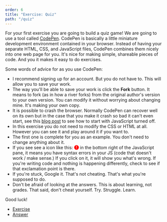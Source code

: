 ```yaml
---
order: 6
title: "Exercise: Quiz"
path: "/quiz"
---
```


For your first exercise you are going to build a quiz game! We are going to use a tool called [CodePen][codepen]. CodePen is basically a little miniature development environment contained in your browser. Instead of having your separate HTML, CSS, and JavaScript files, CodePen combines them nicely into one web page for you. It's nice for making simple, shareable pieces of code. And you it makes it easy to do exercises.

Some words of advice for as you use CodePen:

- I recommend signing up for an account. But you do not have to. This will allow you to save your work.
- The way you'll be able to save your work is click the **Fork** button. It means to fork (as in how a river forks) from the original author's version to your own version. You can modify it without worrying about changing mine. It's making your own copy.
- It is possible to crash the browser. Normally CodePen can recover well on its own but in the case that you make it crash so bad it can't even start, see this [blog post][no-js] to see how to start with JavaScript turned off.
- In this exercise you do not need to modify the CSS or HTML at all. However you can see it and play around it if you want to.
- The first one is complete for you as an example. You don't need to change anything about it.
- If you see see a icon like this: <span style="border-radius: 50%; width: 15px; height: 15px; line-height: 15px; display: inline-block; text-align: center; background: red; color: white;">!</span> in the bottom right of the JavaScript pane, it means you have syntax errors in your JS (code that doesn't work / make sense.) If you click on it, it will show you what's wrong. If you're writing code and nothing is happening differently, check to see if that exclamation point is there.
- If you're stuck, Google it. That's not cheating. That's what you're supposed to do.
- Don't be afraid of looking at the answers. This is about learning, not grades. That said, don't cheat yourself. Try. Struggle. Learn.

Good luck!

- [Exercise][ex]
- [Answer][ans]

[codepen]: https://codepen.io
[no-js]: https://blog.codepen.io/documentation/features/turn-off-javascript-in-previews/
[ex]: https://codepen.io/btholt/pen/VELvwP
[ans]: https://codepen.io/btholt/pen/aRZWGV
